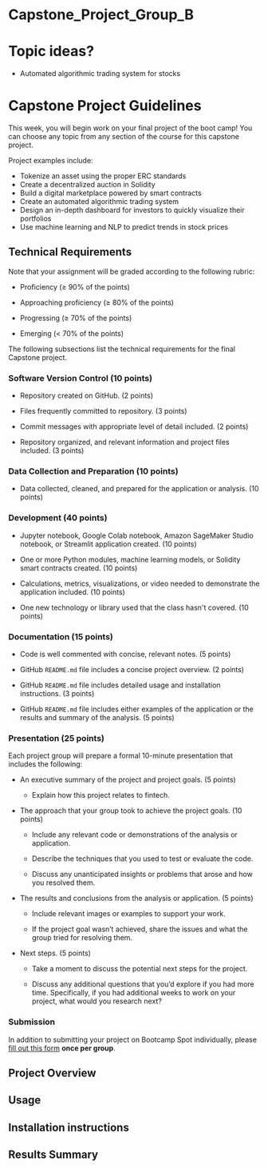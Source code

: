 # Capstone_Project_Group_B

# Topic ideas?
* Automated algorithmic trading system for stocks 

# Capstone Project Guidelines

This week, you will begin work on your final project of the boot camp! You can choose any topic from any section of the course for this capstone project.

Project examples include:

* Tokenize an asset using the proper ERC standards
* Create a decentralized auction in Solidity
* Build a digital marketplace powered by smart contracts
* Create an automated algorithmic trading system
* Design an in-depth dashboard for investors to quickly visualize their portfolios
* Use machine learning and NLP to predict trends in stock prices

## Technical Requirements

Note that your assignment will be graded according to the following rubric:

* Proficiency (&ge; 90% of the points)

* Approaching proficiency (&ge; 80% of the points)

* Progressing (&ge; 70% of the points)

* Emerging (&lt; 70% of the points)

The following subsections list the technical requirements for the final Capstone project.

### Software Version Control (10 points)

* Repository created on GitHub. (2 points)

* Files frequently committed to repository. (3 points)

* Commit messages with appropriate level of detail included. (2 points)

* Repository organized, and relevant information and project files included. (3 points)

### Data Collection and Preparation (10 points)

* Data collected, cleaned, and prepared for the application or analysis. (10 points)

### Development  (40 points)

* Jupyter notebook, Google Colab notebook, Amazon SageMaker Studio notebook, or Streamlit application created. (10 points)

* One or more Python modules, machine learning models, or Solidity smart contracts created. (10 points)

* Calculations, metrics, visualizations, or video needed to demonstrate the application included. (10 points)

* One new technology or library used that the class hasn't covered. (10 points)

### Documentation (15 points)

* Code is well commented with concise, relevant notes. (5 points)

* GitHub `README.md` file includes a concise project overview. (2 points)

* GitHub `README.md` file includes detailed usage and installation instructions. (3 points)

* GitHub `README.md` file includes either examples of the application or the results and summary of the analysis. (5 points)

### Presentation (25 points)

Each project group will prepare a formal 10-minute presentation that includes the following:

* An executive summary of the project and project goals. (5 points)

    * Explain how this project relates to fintech.

* The approach that your group took to achieve the project goals. (10 points)

    * Include any relevant code or demonstrations of the analysis or application.

    * Describe the techniques that you used to test or evaluate the code.

    * Discuss any unanticipated insights or problems that arose and how you resolved them.

* The results and conclusions from the analysis or application. (5 points)

    * Include relevant images or examples to support your work.

    * If the project goal wasn’t achieved, share the issues and what the group tried for resolving them.

* Next steps. (5 points)

    * Take a moment to discuss the potential next steps for the project.

    * Discuss any additional questions that you’d explore if you had more time. Specifically, if you had additional weeks to work on your project, what would you research next?

### Submission

In addition to submitting your project on Bootcamp Spot individually, please [fill out this form](https://forms.gle/CBk5tyy4sSsGN8k38) **once per group**.

## Project Overview

## Usage

## Installation instructions

## Results Summary


